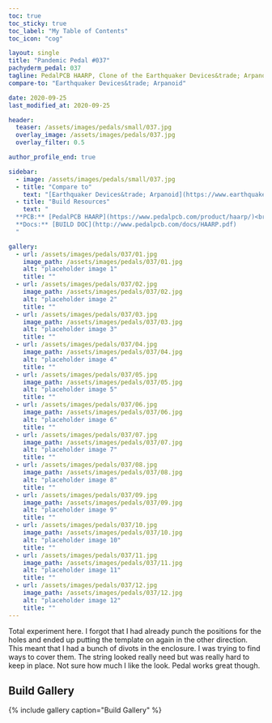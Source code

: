 ```yaml
---
toc: true
toc_sticky: true
toc_label: "My Table of Contents"
toc_icon: "cog"

layout: single
title: "Pandemic Pedal #037"
pachyderm_pedal: 037
tagline: PedalPCB HAARP, Clone of the Earthquaker Devices&trade; Arpanoid
compare-to: "Earthquaker Devices&trade; Arpanoid"

date: 2020-09-25
last_modified_at: 2020-09-25

header:
  teaser: /assets/images/pedals/small/037.jpg
  overlay_image: /assets/images/pedals/037.jpg
  overlay_filter: 0.5

author_profile_end: true

sidebar:
  - image: /assets/images/pedals/small/037.jpg
  - title: "Compare to"
    text: "[Earthquaker Devices&trade; Arpanoid](https://www.earthquakerdevices.com/arpanoid)"
  - title: "Build Resources"
    text: "
  **PCB:** [PedalPCB HAARP](https://www.pedalpcb.com/product/haarp/)<br>
  **Docs:** [BUILD DOC](http://www.pedalpcb.com/docs/HAARP.pdf)
  "

gallery:
  - url: /assets/images/pedals/037/01.jpg
    image_path: /assets/images/pedals/037/01.jpg
    alt: "placeholder image 1"
    title: ""
  - url: /assets/images/pedals/037/02.jpg
    image_path: /assets/images/pedals/037/02.jpg
    alt: "placeholder image 2"
    title: ""
  - url: /assets/images/pedals/037/03.jpg
    image_path: /assets/images/pedals/037/03.jpg
    alt: "placeholder image 3"
    title: ""
  - url: /assets/images/pedals/037/04.jpg
    image_path: /assets/images/pedals/037/04.jpg
    alt: "placeholder image 4"
    title: ""
  - url: /assets/images/pedals/037/05.jpg
    image_path: /assets/images/pedals/037/05.jpg
    alt: "placeholder image 5"
    title: ""
  - url: /assets/images/pedals/037/06.jpg
    image_path: /assets/images/pedals/037/06.jpg
    alt: "placeholder image 6"
    title: ""
  - url: /assets/images/pedals/037/07.jpg
    image_path: /assets/images/pedals/037/07.jpg
    alt: "placeholder image 7"
    title: ""
  - url: /assets/images/pedals/037/08.jpg
    image_path: /assets/images/pedals/037/08.jpg
    alt: "placeholder image 8"
    title: ""
  - url: /assets/images/pedals/037/09.jpg
    image_path: /assets/images/pedals/037/09.jpg
    alt: "placeholder image 9"
    title: ""
  - url: /assets/images/pedals/037/10.jpg
    image_path: /assets/images/pedals/037/10.jpg
    alt: "placeholder image 10"
    title: ""
  - url: /assets/images/pedals/037/11.jpg
    image_path: /assets/images/pedals/037/11.jpg
    alt: "placeholder image 11"
    title: ""
  - url: /assets/images/pedals/037/12.jpg
    image_path: /assets/images/pedals/037/12.jpg
    alt: "placeholder image 12"
    title: ""
---
```


Total experiment here. I forgot that I had already punch the positions for the holes and ended up putting the template on again in the other direction. This meant that I had a bunch of divots in the enclosure. I was trying to find ways to cover them. The string looked really need but was really hard to keep in place. Not sure how much I like the look. Pedal works great though.

## Build Gallery ##

{% include gallery caption="Build Gallery" %}
